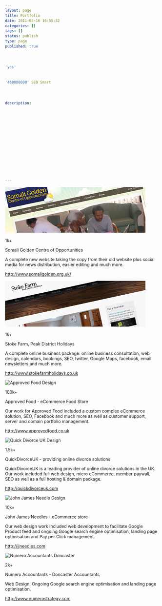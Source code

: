 ```yaml
---
layout: page
title: Portfolio
date: 2011-05-16 16:55:32
categories: []
tags: []
status: publish
type: page
published: true



'yes'


'468000000' SEO Smart



description:














---
```

<div class="website">

<div class="entry">

<div class="screenshot">

![](assets/websnap_somaligolden.jpg "websnap_somaligolden")

</div>

</div>

<div class="entry_desc">

<div class="desc">

<div class="visitors">

1k+

</div>

Somali Golden Centre of Opportunities

</div>

</div>

<div class="more_desc">

A complete new website taking the copy from their old website plus
social media for news distribution, easier editing and much more.

<http://www.somaligolden.org.uk/>

</div>

</div>

<div class="website">

<div class="entry">

<div class="screenshot">

![Stoke Farm](assets/websnap_stokefarm.jpg)

</div>

</div>

<div class="entry_desc">

<div class="desc">

<div class="visitors">

1k+

</div>

Stoke Farm, Peak District Holidays

</div>

</div>

<div class="more_desc">

A complete online business
package: online business consultation, web
design, calendars, bookings, SEO, twitter, Google Maps, facebook, email
newsletters and much more.

<http://www.stokefarmholidays.co.uk>

</div>

</div>

<div class="website">

<div class="entry">

<div class="screenshot">

![Approved Food Design](assets/websnap_af.jpg)

</div>

</div>

<div class="entry_desc">

<div class="desc">

<div class="visitors">

100k+

</div>

Approved Food - eCommerce Food Store

</div>

</div>

<div class="more_desc">

Our work for Approved Food included a custom complex eCommerce solution,
SEO, Facebook and much more as well as customer support, server and
domain portfolio management.

<http://www.approvedfood.co.uk>

</div>

</div>

<div class="website">

<div class="entry">

<div class="screenshot">

![Quick Divorce UK Design](assets/websnap_qduk.jpg)

</div>

</div>

<div class="entry_desc">

<div class="desc">

<div class="visitors">

1.5k+

</div>

QuickDivorceUK - providing online divorce solutions

</div>

</div>

<div class="more_desc">

QuickDivorceUK is a leading provider of online divorce solutions in the
UK. Our work included full web design, micro eCommerce, member paywall,
SEO as well as a full hosting & domain package.

<http://quickdivorceuk.com>

</div>

</div>

<div class="website">

<div class="entry">

<div class="screenshot">

![John James Needle Design](assets/websnap_jj.jpg)

</div>

</div>

<div class="entry_desc">

<div class="desc">

<div class="visitors">

10k+

</div>

John James Needles - eCommerce store

</div>

</div>

<div class="more_desc">

Our web design work included web development to facilitate Google
Product feed and ongoing Google search engine optimisation, landing page
optimisation and Pay per Click management.

<http://jjneedles.com>

</div>

</div>

<div class="website">

<div class="entry">

<div class="screenshot">

![Numero Accountants Doncaster](assets/websnap_num.jpg)

</div>

</div>

<div class="entry_desc">

<div class="desc">

<div class="visitors">

2k+

</div>

Numero Accountants - Doncaster Accountants

</div>

</div>

<div class="more_desc">

Web Design, Ongoing Google search engine optimisation and landing page
optimisation.

<http://www.numerostrategy.com>

</div>

<div style="clear:both;">

 

</div>

</div>
